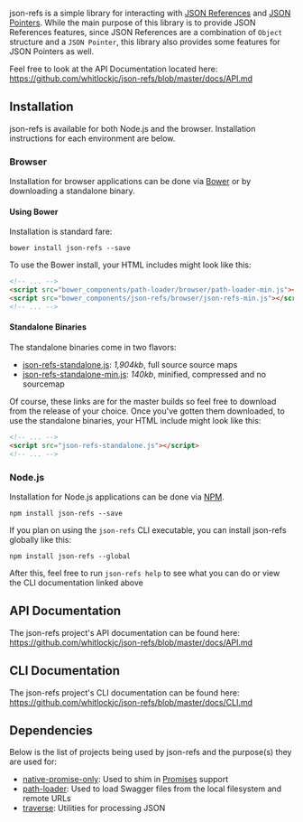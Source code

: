 json-refs is a simple library for interacting with [JSON References][json-reference-draft-spec] and
[JSON Pointers][json-pointer-spec].  While the main purpose of this library is to provide JSON References features,
since JSON References are a combination of `Object` structure and a `JSON Pointer`, this library also provides some
features for JSON Pointers as well.

Feel free to look at the API Documentation located here:
https://github.com/whitlockjc/json-refs/blob/master/docs/API.md

## Installation

json-refs is available for both Node.js and the browser.  Installation instructions for each environment are below.

### Browser

Installation for browser applications can be done via [Bower][bower] or by downloading a standalone binary.

#### Using Bower

Installation is standard fare:

```
bower install json-refs --save
```

To use the Bower install, your HTML includes might look like this:

``` html
<!-- ... -->
<script src="bower_components/path-loader/browser/path-loader-min.js"></script>
<script src="bower_components/json-refs/browser/json-refs-min.js"></script>
<!-- ... -->
```

#### Standalone Binaries

The standalone binaries come in two flavors:

* [json-refs-standalone.js](https://raw.github.com/whitlockjc/json-refs/master/browser/json-refs-standalone.js): _1,904kb_, full source source maps
* [json-refs-standalone-min.js](https://raw.github.com/whitlockjc/json-refs/master/browser/json-refs-standalone-min.js): _140kb_, minified, compressed and no sourcemap

Of course, these links are for the master builds so feel free to download from the release of your choice.  Once you've
gotten them downloaded, to use the standalone binaries, your HTML include might look like this:

``` html
<!-- ... -->
<script src="json-refs-standalone.js"></script>
<!-- ... -->
```

### Node.js

Installation for Node.js applications can be done via [NPM][npm].

```
npm install json-refs --save
```

If you plan on using the `json-refs` CLI executable, you can install json-refs globally like this:

```
npm install json-refs --global
```

After this, feel free to run `json-refs help` to see what you can do or view the CLI documentation linked above

## API Documentation

The json-refs project's API documentation can be found here: https://github.com/whitlockjc/json-refs/blob/master/docs/API.md

## CLI Documentation
The json-refs project's CLI documentation can be found here: https://github.com/whitlockjc/json-refs/blob/master/docs/CLI.md

## Dependencies

Below is the list of projects being used by json-refs and the purpose(s) they are used for:

* [native-promise-only][native-promise-only]: Used to shim in [Promises][promises] support
* [path-loader][path-loader]: Used to load Swagger files from the local filesystem and remote URLs
* [traverse][traverse]: Utilities for processing JSON

[bower]: http://bower.io/
[json-pointer-spec]: http://tools.ietf.org/html/rfc6901
[json-reference-draft-spec]: http://tools.ietf.org/html/draft-pbryan-zyp-json-ref-03
[native-promise-only]: https://www.npmjs.com/package/native-promise-only
[npm]: https://www.npmjs.org/
[path-loader]: https://github.com/whitlockjc/path-loader
[promises]: https://www.promisejs.org/
[traverse]: https://github.com/substack/js-traverse
